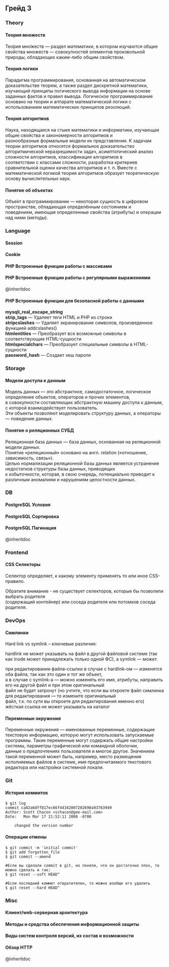 ## Грейд 3  

### Theory  

#### Теория множеств  
Тео́рия мно́жеств — раздел математики, в котором изучаются общие свойства множеств — совокупностей элементов произвольной  
природы, обладающих каким-либо общим свойством.  

#### Теория логики  
Парадигма программирования, основанная на автоматическом доказательстве теорем, а также раздел дискретной математики,  
изучающий принципы логического вывода информации на основе заданных фактов и правил вывода. Логическое программирование  
основано на теории и аппарате математической логики с использованием математических принципов резолюций.  

#### Теория алгоритмов  
Наука, находящаяся на стыке математики и информатики, изучающая общие свойства и закономерности алгоритмов и  
разнообразные формальные модели их представления. К задачам теории алгоритмов относятся формальное доказательство  
алгоритмической неразрешимости задач, асимптотический анализ сложности алгоритмов, классификация алгоритмов в  
соответствии с классами сложности, разработка критериев сравнительной оценки качества алгоритмов и т. п. Вместе с  
математической логикой теория алгоритмов образует теоретическую основу вычислительных наук.  

#### Понятие об объектах  
Объе́кт в программировании — некоторая сущность в цифровом пространстве, обладающая определённым состоянием и  
поведением, имеющая определенные свойства (атрибуты) и операции над ними (методы).  

### Language  

#### Session  
#### Cookie  
#### PHP Встроенные функции работы с массивами  
#### PHP Встроенные функции работы с регулярными выражениями  
@inheritdoc  

#### PHP Встроенные функции для безопасной работы с данными  
**mysqli_real_escape_string**  
**strip_tags** — Удаляет теги HTML и PHP из строки  
**stripcslashes** — Удаляет экранирование символов, произведенное функцией addcslashes()  
**htmlentities** — Преобразует все возможные символы в соответствующие HTML-сущности  
**htmlspecialchars** — Преобразует специальные символы в HTML-сущности  
**password_hash** — Создает хеш пароля  

### Storage  

#### Модели доступа к данным  
Модель данных — это абстрактное, самодостаточное, логическое определение объектов, операторов и прочих элементов,  
в совокупности составляющих абстрактную машину доступа к данным, с которой взаимодействует пользователь.  
Эти объекты позволяют моделировать структуру данных, а операторы — поведение данных.  

#### Понятие о реляционных СУБД  
Реляционная база данных — база данных, основанная на реляционной модели данных.  
Понятие «реляционный» основано на англ. relation («отношение, зависимость, связь»).  
Целью нормализации реляционной базы данных является устранение недостатков структуры базы данных, приводящих  
к избыточности, которая, в свою очередь, потенциально приводит к различным аномалиям и нарушениям целостности данных.  

### DB  
#### PostgreSQL Условия  
#### PostgreSQL Сортировка  
#### PostgreSQL Пагинация  
@inheritdoc  

### Frontend  

#### CSS Селекторы  
Селектор определяет, к какому элементу применять то или иное CSS-правило.  

Обратите внимание - не существует селекторов, которые бы позволили выбрать родителя  
(содержащий контейнер) или соседа родителя или потомков соседа родителя.  

### DevOps  

#### Симлинки  
Hard link vs symlink – ключевые различия:  

hardlink не может указывать на файл в другой файловой системе (так как inode может принадлежать только одной ФС), а symlink — может.  

при редактировании файла-ссылки в случае с hardlink-ом — изменятся оба файла, так как это один и тот же объект,  
а в случае с symlink-а  — можно изменять его имя, атрибуты, направить его на другой файл и при этом оригинальный  
файл не будет затронут (но учтите, что если вы откроете файл симлинка для редактирования — то измените оригинальный  
файл, т.к. по сути вы откроете для редактирования именно его)  
жёсткая ссылка не может указывать на каталог  

#### Переменные окружения  
Переменные окружения — именованные переменные, содержащие текстовую информацию, которую могут использовать запускаемые  
программы. Такие переменные могут содержать общие настройки системы, параметры графической или командной оболочки,  
данные о предпочтениях пользователя и многое другое. Значением такой переменной может быть, например, место размещения  
исполняемых файлов в системе, имя предпочитаемого текстового редактора или настройки системной локали.  

### Git  

#### История коммитов  
```git
$ git log
commit ca82a6dff817ec66f44342007202690a93763949
Author: Scott Chacon <schacon@gee-mail.com>
Date:   Mon Mar 17 21:52:11 2008 -0700

    changed the version number

```

#### Операции отмены  
```git
$ git commit -m 'initial commit'
$ git add forgotten_file
$ git commit --amend

#Если вы сделали commit в git, но поняли, что он достаточно плох, то можно сделать и так:
$ git reset --soft HEAD^

#Если последний коммит отвратителен, то можно вообще его удалить
$ git reset --hard HEAD^
```

### Misc  
#### Клиент/web-серверная архитектура  
#### Методы и средства обеспечения информационной защиты  
#### Виды систем контроля версий, их состав и возможности  
#### Обзор HTTP  
@inheritdoc  